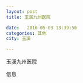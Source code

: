 ```yaml
--- 
layout: post 
title: 玉溪九州医院

date:   2016-05-03 13:39:56 
categories: 其他  
city: 玉溪
  
--- 
```

   
玉溪九州医院

信息

